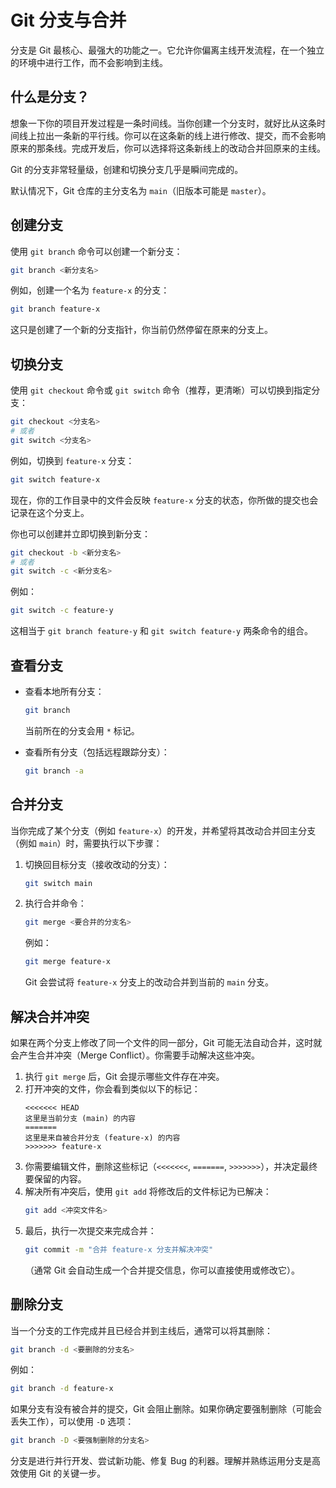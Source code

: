 # Git 分支与合并

分支是 Git 最核心、最强大的功能之一。它允许你偏离主线开发流程，在一个独立的环境中进行工作，而不会影响到主线。

## 什么是分支？

想象一下你的项目开发过程是一条时间线。当你创建一个分支时，就好比从这条时间线上拉出一条新的平行线。你可以在这条新的线上进行修改、提交，而不会影响原来的那条线。完成开发后，你可以选择将这条新线上的改动合并回原来的主线。

Git 的分支非常轻量级，创建和切换分支几乎是瞬间完成的。

默认情况下，Git 仓库的主分支名为 `main`（旧版本可能是 `master`）。

## 创建分支

使用 `git branch` 命令可以创建一个新分支：

```bash
git branch <新分支名>
```
例如，创建一个名为 `feature-x` 的分支：
```bash
git branch feature-x
```
这只是创建了一个新的分支指针，你当前仍然停留在原来的分支上。

## 切换分支

使用 `git checkout` 命令或 `git switch` 命令（推荐，更清晰）可以切换到指定分支：

```bash
git checkout <分支名>
# 或者
git switch <分支名>
```
例如，切换到 `feature-x` 分支：
```bash
git switch feature-x
```
现在，你的工作目录中的文件会反映 `feature-x` 分支的状态，你所做的提交也会记录在这个分支上。

你也可以创建并立即切换到新分支：
```bash
git checkout -b <新分支名>
# 或者
git switch -c <新分支名>
```
例如：
```bash
git switch -c feature-y
```
这相当于 `git branch feature-y` 和 `git switch feature-y` 两条命令的组合。

## 查看分支

*   查看本地所有分支：
    ```bash
    git branch
    ```
    当前所在的分支会用 `*` 标记。

*   查看所有分支（包括远程跟踪分支）：
    ```bash
    git branch -a
    ```

## 合并分支

当你完成了某个分支（例如 `feature-x`）的开发，并希望将其改动合并回主分支（例如 `main`）时，需要执行以下步骤：

1.  切换回目标分支（接收改动的分支）：
    ```bash
    git switch main
    ```
2.  执行合并命令：
    ```bash
    git merge <要合并的分支名>
    ```
    例如：
    ```bash
    git merge feature-x
    ```
    Git 会尝试将 `feature-x` 分支上的改动合并到当前的 `main` 分支。

## 解决合并冲突

如果在两个分支上修改了同一个文件的同一部分，Git 可能无法自动合并，这时就会产生合并冲突（Merge Conflict）。你需要手动解决这些冲突。

1.  执行 `git merge` 后，Git 会提示哪些文件存在冲突。
2.  打开冲突的文件，你会看到类似以下的标记：
    ```
    <<<<<<< HEAD
    这里是当前分支 (main) 的内容
    =======
    这里是来自被合并分支 (feature-x) 的内容
    >>>>>>> feature-x
    ```
3.  你需要编辑文件，删除这些标记（`<<<<<<<`, `=======`, `>>>>>>>`），并决定最终要保留的内容。
4.  解决所有冲突后，使用 `git add` 将修改后的文件标记为已解决：
    ```bash
    git add <冲突文件名>
    ```
5.  最后，执行一次提交来完成合并：
    ```bash
    git commit -m "合并 feature-x 分支并解决冲突"
    ```
    （通常 Git 会自动生成一个合并提交信息，你可以直接使用或修改它）。

## 删除分支

当一个分支的工作完成并且已经合并到主线后，通常可以将其删除：

```bash
git branch -d <要删除的分支名>
```
例如：
```bash
git branch -d feature-x
```
如果分支有没有被合并的提交，Git 会阻止删除。如果你确定要强制删除（可能会丢失工作），可以使用 `-D` 选项：
```bash
git branch -D <要强制删除的分支名>
```

分支是进行并行开发、尝试新功能、修复 Bug 的利器。理解并熟练运用分支是高效使用 Git 的关键一步。